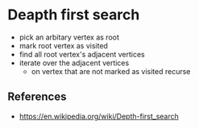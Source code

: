 # Deapth first search

* pick an arbitary vertex as root
* mark root vertex as visited
* find all root vertex's adjacent vertices
* iterate over the adjacent vertices
    * on vertex that are not marked as visited recurse

## References
* https://en.wikipedia.org/wiki/Depth-first_search